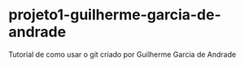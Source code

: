 # projeto1-guilherme-garcia-de-andrade
Tutorial de como usar o git criado por Guilherme Garcia de Andrade
